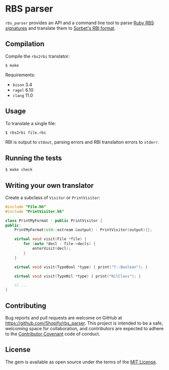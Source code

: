 # RBS parser

`rbs_parser` provides an API and a command line tool to parse [Ruby RBS signatures](https://github.com/ruby/ruby-signature)
and translate them to [Sorbet's RBI format](https://sorbet.org/docs/rbi).

## Compilation

Compile the `rbs2rbi` translator:

```
$ make
```

Requirements:

* `bison` 3.4
* `ragel` 6.10
* `clang` 11.0

## Usage

To translate a single file:

```sh
$ rbs2rbi file.rbs
```

RBI is output to `stdout`, parsing errors and RBI translation errors to `stderr`.

## Running the tests

```sh
$ make check
```

## Writing your own translator

Create a subclass of `Visitor` or `PrintVisitor`:

```c++
#include "File.hh"
#include "PrintVisitor.hh"

class PrintMyFormat : public PrintVisitor {
public:
    PrintMyFormat(std::ostream &output) : PrintVisitor(output){};

    virtual void visit(File *file) {
        for (auto *decl : file->decls) {
            enterVisit(decl);
        }
    }

    virtual void visit(TypeBool *type) { print("T::Boolean"); }

    virtual void visit(TypeNil *type) { print("NilClass"); }

	// ...
}
```

## Contributing

Bug reports and pull requests are welcome on GitHub at https://github.com/Shopify/rbs_parser.
This project is intended to be a safe, welcoming space for collaboration, and contributors
are expected to adhere to the [Contributor Covenant](CODE_OF_CONDUCT.md) code of conduct.

## License

The gem is available as open source under the terms of the [MIT License](LICENSE.md).
